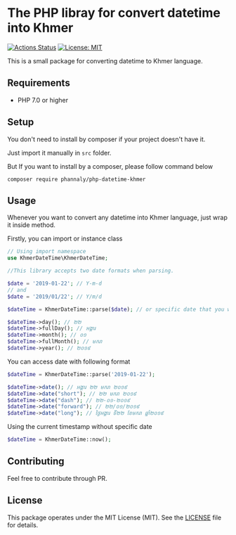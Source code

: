 # The PHP libray for convert datetime into Khmer

[![Actions Status](https://github.com/phannaly/php-datetime-khmer/workflows/Build/badge.svg)](https://github.com/phannaly/php-datetime-khmer/actions)
[![License: MIT](https://img.shields.io/badge/License-MIT-yellow.svg)](https://opensource.org/licenses/MIT)

This is a small package for converting datetime to Khmer language.

## Requirements

* PHP 7.0 or higher

## Setup

You don't need to install by composer if your project doesn't have it.

Just import it manually in `src` folder.

But If you want to install by a composer, please follow command below

    composer require phannaly/php-datetime-khmer


<a name="usage"></a>
## Usage

Whenever you want to convert any datetime into Khmer language, just wrap it inside method.

Firstly, you can import or instance class
```php
// Using import namespace
use KhmerDateTime\KhmerDateTime;
```

```php
//This library accepts two date formats when parsing.

$date = '2019-01-22'; // Y-m-d
// and
$date = '2019/01/22'; // Y/m/d

$dateTime = KhmerDateTime::parse($date); // or specific date that you want

$dateTime->day(); // ២២
$dateTime->fullDay(); // អង្គារ
$dateTime->month(); // ០១
$dateTime->fullMonth(); // មករា
$dateTime->year(); // ២០១៩
```

You can access date with following format

```php
$dateTime = KhmerDateTime::parse('2019-01-22');

$dateTime->date(); // អង្គារ ២២ មករា ២០១៩
$dateTime->date("short"); // ២២ មករា ២០១៩
$dateTime->date("dash"); // ២២-០១-២០១៩
$dateTime->date("forward"); // ២២/០១/២០១៩
$dateTime->date("long"); // ថ្ងៃអង្គារ ទី២២ ខែមករា ឆ្នាំ២០១៩
```

Using the current timestamp without specific date

```php
$dateTime = KhmerDateTime::now();
````

## Contributing

Feel free to contribute through PR.

## License

This package operates under the MIT License (MIT). See the [LICENSE](https://github.com/phannaly/php-datetime-khmer/blob/master/LICENSE.md) file for details.
